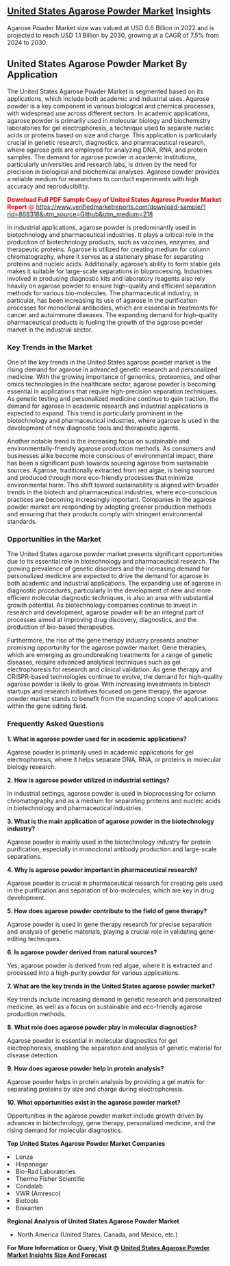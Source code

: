 <h2><a href="https://www.verifiedmarketreports.com/download-sample/?rid=868318&amp;utm_source=Github&amp;utm_medium=218" target="_blank">United States Agarose Powder Market</a> Insights</h2><p>Agarose Powder Market size was valued at USD 0.6 Billion in 2022 and is projected to reach USD 1.1 Billion by 2030, growing at a CAGR of 7.5% from 2024 to 2030.</p><p><h2>United States Agarose Powder Market By Application</h2> <p>The United States Agarose Powder Market is segmented based on its applications, which include both academic and industrial uses. Agarose powder is a key component in various biological and chemical processes, with widespread use across different sectors. In academic applications, agarose powder is primarily used in molecular biology and biochemistry laboratories for gel electrophoresis, a technique used to separate nucleic acids or proteins based on size and charge. This application is particularly crucial in genetic research, diagnostics, and pharmaceutical research, where agarose gels are employed for analyzing DNA, RNA, and protein samples. The demand for agarose powder in academic institutions, particularly universities and research labs, is driven by the need for precision in biological and biochemical analyses. Agarose powder provides a reliable medium for researchers to conduct experiments with high accuracy and reproducibility. <p><span class=""><span style="color: #ff0000;"><strong>Download Full PDF Sample Copy of United States Agarose Powder Market Report</strong> @ </span><a href="https://www.verifiedmarketreports.com/download-sample/?rid=868318&amp;utm_source=Github&amp;utm_medium=218" target="_blank">https://www.verifiedmarketreports.com/download-sample/?rid=868318&amp;utm_source=Github&amp;utm_medium=218</a></span></p></p> <p>In industrial applications, agarose powder is predominantly used in biotechnology and pharmaceutical industries. It plays a critical role in the production of biotechnology products, such as vaccines, enzymes, and therapeutic proteins. Agarose is utilized for creating medium for column chromatography, where it serves as a stationary phase for separating proteins and nucleic acids. Additionally, agarose’s ability to form stable gels makes it suitable for large-scale separations in bioprocessing. Industries involved in producing diagnostic kits and laboratory reagents also rely heavily on agarose powder to ensure high-quality and efficient separation methods for various bio-molecules. The pharmaceutical industry, in particular, has been increasing its use of agarose in the purification processes for monoclonal antibodies, which are essential in treatments for cancer and autoimmune diseases. The expanding demand for high-quality pharmaceutical products is fueling the growth of the agarose powder market in the industrial sector. <h3>Key Trends in the Market</h3> <p>One of the key trends in the United States agarose powder market is the rising demand for agarose in advanced genetic research and personalized medicine. With the growing importance of genomics, proteomics, and other omics technologies in the healthcare sector, agarose powder is becoming essential in applications that require high-precision separation techniques. As genetic testing and personalized medicine continue to gain traction, the demand for agarose in academic research and industrial applications is expected to expand. This trend is particularly prominent in the biotechnology and pharmaceutical industries, where agarose is used in the development of new diagnostic tools and therapeutic agents.</p> <p>Another notable trend is the increasing focus on sustainable and environmentally-friendly agarose production methods. As consumers and businesses alike become more conscious of environmental impact, there has been a significant push towards sourcing agarose from sustainable sources. Agarose, traditionally extracted from red algae, is being sourced and produced through more eco-friendly processes that minimize environmental harm. This shift toward sustainability is aligned with broader trends in the biotech and pharmaceutical industries, where eco-conscious practices are becoming increasingly important. Companies in the agarose powder market are responding by adopting greener production methods and ensuring that their products comply with stringent environmental standards.</p> <h3>Opportunities in the Market</h3> <p>The United States agarose powder market presents significant opportunities due to its essential role in biotechnology and pharmaceutical research. The growing prevalence of genetic disorders and the increasing demand for personalized medicine are expected to drive the demand for agarose in both academic and industrial applications. The expanding use of agarose in diagnostic procedures, particularly in the development of new and more efficient molecular diagnostic techniques, is also an area with substantial growth potential. As biotechnology companies continue to invest in research and development, agarose powder will be an integral part of processes aimed at improving drug discovery, diagnostics, and the production of bio-based therapeutics.</p> <p>Furthermore, the rise of the gene therapy industry presents another promising opportunity for the agarose powder market. Gene therapies, which are emerging as groundbreaking treatments for a range of genetic diseases, require advanced analytical techniques such as gel electrophoresis for research and clinical validation. As gene therapy and CRISPR-based technologies continue to evolve, the demand for high-quality agarose powder is likely to grow. With increasing investments in biotech startups and research initiatives focused on gene therapy, the agarose powder market stands to benefit from the expanding scope of applications within the gene editing field.</p> <h3>Frequently Asked Questions</h3> <p><b>1. What is agarose powder used for in academic applications?</b></p> <p>Agarose powder is primarily used in academic applications for gel electrophoresis, where it helps separate DNA, RNA, or proteins in molecular biology research.</p> <p><b>2. How is agarose powder utilized in industrial settings?</b></p> <p>In industrial settings, agarose powder is used in bioprocessing for column chromatography and as a medium for separating proteins and nucleic acids in biotechnology and pharmaceutical industries.</p> <p><b>3. What is the main application of agarose powder in the biotechnology industry?</b></p> <p>Agarose powder is mainly used in the biotechnology industry for protein purification, especially in monoclonal antibody production and large-scale separations.</p> <p><b>4. Why is agarose powder important in pharmaceutical research?</b></p> <p>Agarose powder is crucial in pharmaceutical research for creating gels used in the purification and separation of bio-molecules, which are key in drug development.</p> <p><b>5. How does agarose powder contribute to the field of gene therapy?</b></p> <p>Agarose powder is used in gene therapy research for precise separation and analysis of genetic materials, playing a crucial role in validating gene-editing techniques.</p> <p><b>6. Is agarose powder derived from natural sources?</b></p> <p>Yes, agarose powder is derived from red algae, where it is extracted and processed into a high-purity powder for various applications.</p> <p><b>7. What are the key trends in the United States agarose powder market?</b></p> <p>Key trends include increasing demand in genetic research and personalized medicine, as well as a focus on sustainable and eco-friendly agarose production methods.</p> <p><b>8. What role does agarose powder play in molecular diagnostics?</b></p> <p>Agarose powder is essential in molecular diagnostics for gel electrophoresis, enabling the separation and analysis of genetic material for disease detection.</p> <p><b>9. How does agarose powder help in protein analysis?</b></p> <p>Agarose powder helps in protein analysis by providing a gel matrix for separating proteins by size and charge during electrophoresis.</p> <p><b>10. What opportunities exist in the agarose powder market?</b></p> <p>Opportunities in the agarose powder market include growth driven by advances in biotechnology, gene therapy, personalized medicine, and the rising demand for molecular diagnostics.</p> </p><p><strong>Top United States Agarose Powder Market Companies</strong></p><div data-test-id=""><p><li>Lonza</li><li> Hispanagar</li><li> Bio-Rad Laboratories</li><li> Thermo Fisher Scientific</li><li> Condalab</li><li> VWR (Amresco)</li><li> Biotools</li><li> Biskanten</li></p><div><strong>Regional Analysis of&nbsp;United States Agarose Powder Market</strong></div><ul><li dir="ltr"><p dir="ltr">North America&nbsp;(United States, Canada, and Mexico, etc.)</p></li></ul><p><strong>For More Information or Query, Visit @&nbsp;</strong><strong><a href="https://www.verifiedmarketreports.com/product/agarose-powder-market/?utm_source=Github&amp;utm_medium=218" target="_blank">United States Agarose Powder Market Insights Size And Forecast</a></strong></p></div>
